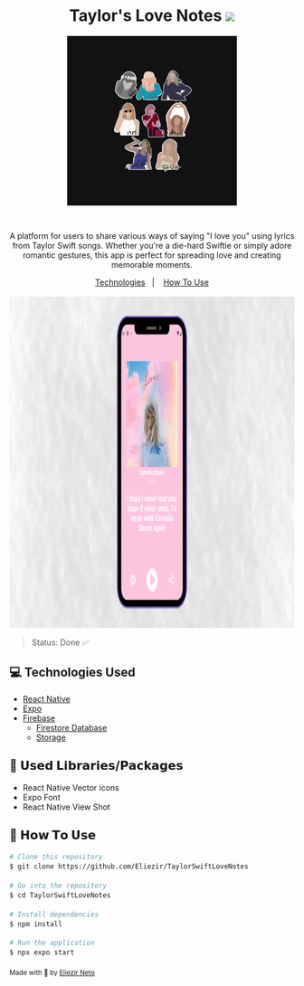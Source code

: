 

<div align="center">
<h1>Taylor's Love Notes <img style="height:80px" src="https://media.giphy.com/media/v1.Y2lkPTc5MGI3NjExN2E0Yzg3OTI1MTg2MGI5MmJlZTljOWU4ZDM5YTRmZjcxZjdkN2FmMSZlcD12MV9pbnRlcm5hbF9naWZzX2dpZklkJmN0PXM/bwgLk6UxemST3OCW3g/giphy.gif"></h1>
<img style="height:300px" align="center" src="assets/icon.png"/>
<p>&nbsp;<p>
<p>
A platform for users to share various ways of saying "I love you" using lyrics from Taylor Swift songs. Whether you're a die-hard Swiftie or simply adore romantic gestures, this app is perfect for spreading love and creating memorable moments.
</p>
</div>


<div align="center">
  <a href="#technologies">Technologies</a>&nbsp;&nbsp;&nbsp;|&nbsp;&nbsp;&nbsp;
  <a href="#how-to-use">How To Use</a>
</div>
<br>

<div align="center">
  <img style="height:586px"src="appGif.gif">
</div>

>Status: Done ✅
<h2 id="technologies">💻 Technologies Used</h2>


- [React Native](https://reactnative.dev)
- [Expo](https://expo.dev)
- [Firebase](https://firebase.google.com/?hl=pt)
  - [Firestore Database](https://firebase.google.com/docs/firestore?hl=pt-br)
  - [Storage](https://firebase.google.com/docs/storage?hl=pt-br)


<h2>📖 𝗨𝘀𝗲𝗱 𝗟𝗶𝗯𝗿𝗮𝗿𝗶𝗲𝘀/𝗣𝗮𝗰𝗸𝗮𝗴𝗲𝘀</h2>
<ul>
<li>React Native Vector icons</li>
<li>Expo Font</li>
<li>React Native View Shot</li>
</ul>


<h2 id="how-to-use">📌 𝗛𝗼𝘄 𝗧𝗼 𝗨𝘀𝗲</h2>

```bash
# Clone this repository
$ git clone https://github.com/Eliezir/TaylorSwiftLoveNotes

# Go into the repository
$ cd TaylorSwiftLoveNotes

# Install dependencies
$ npm install

# Run the application
$ npx expo start
```

<sub>Made with 💜 by <a href="https://github.com/Eliezir">Eliezir Neto</a> </sub>
